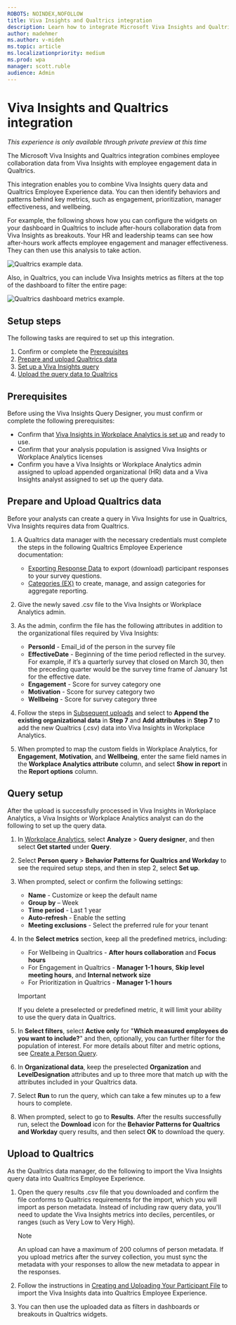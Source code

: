 ```yaml
---
ROBOTS: NOINDEX,NOFOLLOW
title: Viva Insights and Qualtrics integration
description: Learn how to integrate Microsoft Viva Insights and Qualtrics Prism Analytics data for more advanced analysis
author: madehmer
ms.author: v-mideh
ms.topic: article
ms.localizationpriority: medium 
ms.prod: wpa
manager: scott.ruble
audience: Admin
---
```


# Viva Insights and Qualtrics integration

*This experience is only available through private preview at this time*

The Microsoft Viva Insights and Qualtrics integration combines employee collaboration data from Viva Insights with employee engagement data in Qualtrics.

This integration enables you to combine Viva Insights query data and Qualtrics Employee Experience data. You can then identify behaviors and patterns behind key metrics, such as engagement, prioritization, manager effectiveness, and wellbeing.

For example, the following shows how you can configure the widgets on your dashboard in Qualtrics to include after-hours collaboration data from Viva Insights as breakouts. Your HR and leadership teams can see how after-hours work affects employee engagement and manager effectiveness. They can then use this analysis to take action.

![Qualtrics example data.](../images/wpa/use/qualtrics-example.png)

Also, in Qualtrics, you can include Viva Insights metrics as filters at the top of the dashboard to filter the entire page:

![Qualtrics dashboard metrics example.](../images/wpa/use/qualtrics-example-2.png)

## Setup steps

The following tasks are required to set up this integration.

1. Confirm or complete the [Prerequisites](#prerequisites)
2. [Prepare and upload Qualtrics data](#prepare-and-upload-qualtrics-data)
3. [Set up a Viva Insights query](#query-setup)
4. [Upload the query data to Qualtrics](#upload-to-qualtrics)

## Prerequisites

Before using the Viva Insights Query Designer, you must confirm or complete the following prerequisites:

* Confirm that [Viva Insights in Workplace Analytics is set up](../setup/set-up-workplace-analytics.md) and ready to use.
* Confirm that your analysis population is assigned Viva Insights or Workplace Analytics licenses
* Confirm you have a Viva Insights or Workplace Analytics admin assigned to upload appended organizational (HR) data and a Viva Insights analyst assigned to set up the query data.

## Prepare and Upload Qualtrics data

Before your analysts can create a query in Viva Insights for use in Qualtrics, Viva Insights requires data from Qualtrics.

1. A Qualtrics data manager with the necessary credentials must complete the steps in the following Qualtrics Employee Experience documentation:

   * [Exporting Response Data](https://www.qualtrics.com/support/survey-platform/data-and-analysis-module/data/download-data/export-data-overview/) to export (download) participant responses to your survey questions.
   * [Categories (EX)](https://www.qualtrics.com/support/employee-experience/creating-ee-project/dashboards-tab/dashboard-management/dashboard-settings/categories-ee/) to create, manage, and assign categories for aggregate reporting.
2. Give the newly saved .csv file to the Viva Insights or Workplace Analytics admin. 
3. As the admin, confirm the file has the following attributes in addition to the organizational files required by Viva Insights:

   * **PersonId** - Email_id of the person in the survey file
   * **EffectiveDate** - Beginning of the time period reflected in the survey. For example, if it’s a quarterly survey that closed on March 30, then the preceding quarter would be the survey time frame of January 1st for the effective date.
   * **Engagement** - Score for survey category one
   * **Motivation** - Score for survey category two
   * **Wellbeing** - Score for survey category three

4. Follow the steps in [Subsequent uploads](../setup/upload-organizational-data.md#file-upload) and select to **Append the existing organizational data** in **Step 7** and **Add attributes** in **Step 7** to add the new Qualtrics (.csv) data into Viva Insights in Workplace Analytics. 
5. When prompted to map the custom fields in Workplace Analytics, for **Engagement**, **Motivation**, and **Wellbeing**, enter the same field names in the **Workplace Analytics attribute** column, and select **Show in report** in the **Report options** column.

## Query setup

After the upload is successfully processed in Viva Insights in Workplace Analytics, a Viva Insights or Workplace Analytics analyst can do the following to set up the query data.

1. In [Workplace Analytics](https://workplaceanalytics.office.com/), select **Analyze** > **Query designer**, and then select **Get started** under **Query**.
2. Select **Person query** > **Behavior Patterns for Qualtrics and Workday** to see the required setup steps, and then in step 2, select **Set up**.
3. When prompted, select or confirm the following settings:

   * **Name** - Customize or keep the default name
   * **Group by** – Week
   * **Time period** - Last 1 year
   * **Auto-refresh** - Enable the setting
   * **Meeting exclusions** - Select the preferred rule for your tenant

4. In the **Select metrics** section, keep all the predefined metrics, including:

   * For Wellbeing in Qualtrics - **After hours collaboration** and **Focus hours**
   * For Engagement in Qualtrics - **Manager 1-1 hours**, **Skip level meeting hours**, and **Internal network size**
   * For Prioritization in Qualtrics - **Manager 1-1 hours**

   >[!Important]
   >If you delete a preselected or predefined metric, it will limit your ability to use the query data in Qualtrics.

5. In **Select filters**, select **Active only** for "**Which measured employees do you want to include?**" and then, optionally, you can further filter for the population of interest. For more details about filter and metric options, see [Create a Person Query](./person-queries.md).
6. In **Organizational data**, keep the preselected **Organization** and **LevelDesignation** attributes and up to three more that match up with the attributes included in your Qualtrics data.
7. Select **Run** to run the query, which can take a few minutes up to a few hours to complete.
8. When prompted, select to go to **Results**. After the results successfully run, select the **Download** icon for the **Behavior Patterns for Qualtrics and Workday** query results, and then select **OK** to download the query.

## Upload to Qualtrics

As the Qualtrics data manager, do the following to import the Viva Insights query data into Qualtrics Employee Experience.

1. Open the query results .csv file that you downloaded and confirm the file conforms to Qualtrics requirements for the import, which you will import as person metadata. Instead of including raw query data, you'll need to update the Viva Insights metrics into deciles, percentiles, or ranges (such as Very Low to Very High).

   >[!Note]
   >An upload can have a maximum of 200 columns of person metadata. If you upload metrics after the survey collection, you must sync the metadata with your responses to allow the new metadata to appear in the responses.

2. Follow the instructions in [Creating and Uploading Your Participant File](https://www.qualtrics.com/support/employee-experience/getting-started-employee-experience/employee-engagement-onboarding/step-3-configuring-project-participants-distributing-project/#CreatingUploadingParticipants) to import the Viva Insights data into Qualtrics Employee Experience.
3. You can then use the uploaded data as filters in dashboards or breakouts in Qualtrics widgets.
